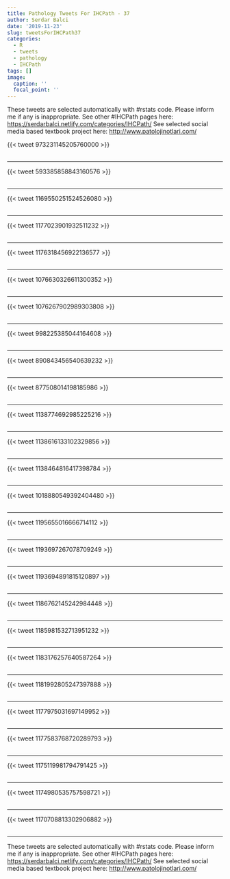 ```yaml
---
title: Pathology Tweets For IHCPath - 37
author: Serdar Balci
date: '2019-11-23'
slug: tweetsForIHCPath37
categories:
  - R
  - tweets
  - pathology
  - IHCPath
tags: []
image:
  caption: ''
  focal_point: ''
---
```



These tweets are selected automatically with #rstats code. Please inform me if any is inappropriate.
See other #IHCPath pages here: https://serdarbalci.netlify.com/categories/IHCPath/ 
See selected social media based textbook project here: http://www.patolojinotlari.com/

{{< tweet 973231145205760000 >}}
<br>
<br>
<hr>
{{< tweet 593385858843160576 >}}
<br>
<br>
<hr>
{{< tweet 1169550251524526080 >}}
<br>
<br>
<hr>
{{< tweet 1177023901932511232 >}}
<br>
<br>
<hr>
{{< tweet 1176318456922136577 >}}
<br>
<br>
<hr>
{{< tweet 1076630326611300352 >}}
<br>
<br>
<hr>
{{< tweet 1076267902989303808 >}}
<br>
<br>
<hr>
{{< tweet 998225385044164608 >}}
<br>
<br>
<hr>
{{< tweet 890843456540639232 >}}
<br>
<br>
<hr>
{{< tweet 877508014198185986 >}}
<br>
<br>
<hr>
{{< tweet 1138774692985225216 >}}
<br>
<br>
<hr>
{{< tweet 1138616133102329856 >}}
<br>
<br>
<hr>
{{< tweet 1138464816417398784 >}}
<br>
<br>
<hr>
{{< tweet 1018880549392404480 >}}
<br>
<br>
<hr>
{{< tweet 1195655016666714112 >}}
<br>
<br>
<hr>
{{< tweet 1193697267078709249 >}}
<br>
<br>
<hr>
{{< tweet 1193694891815120897 >}}
<br>
<br>
<hr>
{{< tweet 1186762145242984448 >}}
<br>
<br>
<hr>
{{< tweet 1185981532713951232 >}}
<br>
<br>
<hr>
{{< tweet 1183176257640587264 >}}
<br>
<br>
<hr>
{{< tweet 1181992805247397888 >}}
<br>
<br>
<hr>
{{< tweet 1177975031697149952 >}}
<br>
<br>
<hr>
{{< tweet 1177583768720289793 >}}
<br>
<br>
<hr>
{{< tweet 1175119981794791425 >}}
<br>
<br>
<hr>
{{< tweet 1174980535757598721 >}}
<br>
<br>
<hr>
{{< tweet 1170708813302906882 >}}
<br>
<br>
<hr>


These tweets are selected automatically with #rstats code. Please inform me if any is inappropriate.
See other #IHCPath pages here: https://serdarbalci.netlify.com/categories/IHCPath/ 
See selected social media based textbook project here: http://www.patolojinotlari.com/
